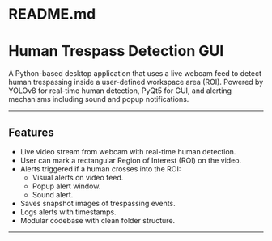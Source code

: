 # README.md
# Human Trespass Detection GUI

A Python-based desktop application that uses a live webcam feed to detect human trespassing inside a user-defined workspace area (ROI). Powered by YOLOv8 for real-time human detection, PyQt5 for GUI, and alerting mechanisms including sound and popup notifications.

---

## Features

- Live video stream from webcam with real-time human detection.
- User can mark a rectangular Region of Interest (ROI) on the video.
- Alerts triggered if a human crosses into the ROI:
  - Visual alerts on video feed.
  - Popup alert window.
  - Sound alert.
- Saves snapshot images of trespassing events.
- Logs alerts with timestamps.
- Modular codebase with clean folder structure.

---

